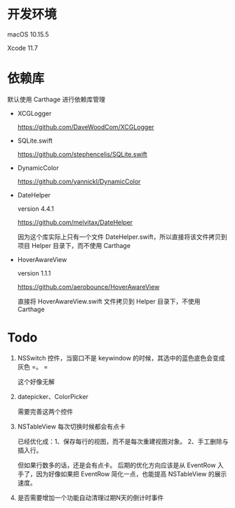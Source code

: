 # 开发环境

macOS 10.15.5

Xcode 11.7



# 依赖库

默认使用 Carthage 进行依赖库管理

- XCGLogger

  https://github.com/DaveWoodCom/XCGLogger

  

- SQLite.swift

  https://github.com/stephencelis/SQLite.swift
  
  
  
- DynamicColor
  
  https://github.com/yannickl/DynamicColor
  
  
  
- DateHelper

  version 4.4.1

  https://github.com/melvitax/DateHelper
  
  因为这个库实际上只有一个文件 DateHelper.swift，所以直接将该文件拷贝到项目 Helper 目录下，而不使用 Carthage
  
  
  
- HoverAwareView

  version 1.1.1

  https://github.com/aerobounce/HoverAwareView
  
  直接将 HoverAwareView.swift 文件拷贝到 Helper 目录下，不使用 Carthage



# Todo

1. NSSwitch 控件，当窗口不是 keywindow 的时候，其选中的蓝色底色会变成灰色 =。 =

   这个好像无解

   

2. datepicker、ColorPicker

   需要完善这两个控件
   
   
   
3. NSTableView 每次切换时候都会有点卡

   已经优化成：1、保存每行的视图，而不是每次重建视图对象。  2、手工删除与插入行。

   但如果行数多的话，还是会有点卡。 后期的优化方向应该是从 EventRow 入手了，因为好像如果把 EventRow 简化一点，也能提高 NSTableView 的展示速度。

   

4. 是否需要增加一个功能自动清理过期N天的倒计时事件

   
